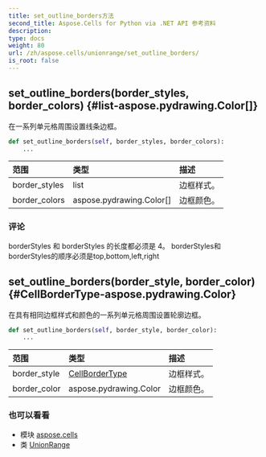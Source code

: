 ```yaml
---
title: set_outline_borders方法
second_title: Aspose.Cells for Python via .NET API 参考资料
description:
type: docs
weight: 80
url: /zh/aspose.cells/unionrange/set_outline_borders/
is_root: false
---
```

##  set_outline_borders(border_styles, border_colors) {#list-aspose.pydrawing.Color[]}
在一系列单元格周围设置线条边框。



```python
def set_outline_borders(self, border_styles, border_colors):
    ...
```


|范围|类型|描述|
| :- | :- | :- |
| border_styles | list |边框样式。|
| border_colors | aspose.pydrawing.Color[] |边框颜色。|
### 评论

borderStyles 和 borderStyles 的长度都必须是 4。
borderStyles和borderStyles的顺序必须是top,bottom,left,right

##  set_outline_borders(border_style, border_color) {#CellBorderType-aspose.pydrawing.Color}
在具有相同边框样式和颜色的一系列单元格周围设置轮廓边框。



```python
def set_outline_borders(self, border_style, border_color):
    ...
```


|范围|类型|描述|
| :- | :- | :- |
| border_style | [CellBorderType](/cells/python-net/zh/aspose.cells/cellbordertype) |边框样式。|
| border_color | aspose.pydrawing.Color |边框颜色。|



### 也可以看看
* 模块 [aspose.cells](../../)
* 类 [UnionRange](/cells/python-net/zh/aspose.cells/unionrange)
